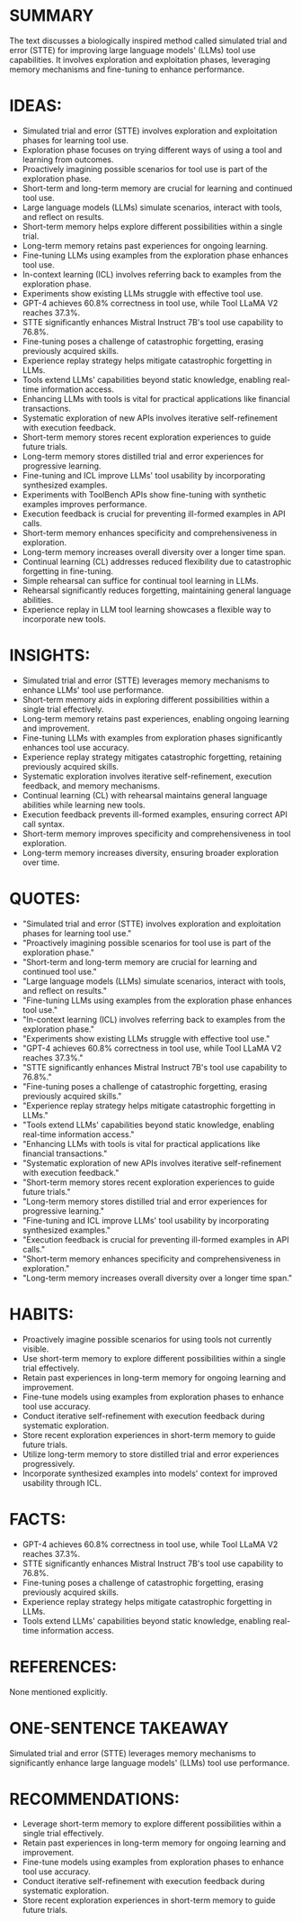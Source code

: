 # SUMMARY
The text discusses a biologically inspired method called simulated trial and error (STTE) for improving large language models' (LLMs) tool use capabilities. It involves exploration and exploitation phases, leveraging memory mechanisms and fine-tuning to enhance performance.

# IDEAS:
- Simulated trial and error (STTE) involves exploration and exploitation phases for learning tool use.
- Exploration phase focuses on trying different ways of using a tool and learning from outcomes.
- Proactively imagining possible scenarios for tool use is part of the exploration phase.
- Short-term and long-term memory are crucial for learning and continued tool use.
- Large language models (LLMs) simulate scenarios, interact with tools, and reflect on results.
- Short-term memory helps explore different possibilities within a single trial.
- Long-term memory retains past experiences for ongoing learning.
- Fine-tuning LLMs using examples from the exploration phase enhances tool use.
- In-context learning (ICL) involves referring back to examples from the exploration phase.
- Experiments show existing LLMs struggle with effective tool use.
- GPT-4 achieves 60.8% correctness in tool use, while Tool LLaMA V2 reaches 37.3%.
- STTE significantly enhances Mistral Instruct 7B's tool use capability to 76.8%.
- Fine-tuning poses a challenge of catastrophic forgetting, erasing previously acquired skills.
- Experience replay strategy helps mitigate catastrophic forgetting in LLMs.
- Tools extend LLMs' capabilities beyond static knowledge, enabling real-time information access.
- Enhancing LLMs with tools is vital for practical applications like financial transactions.
- Systematic exploration of new APIs involves iterative self-refinement with execution feedback.
- Short-term memory stores recent exploration experiences to guide future trials.
- Long-term memory stores distilled trial and error experiences for progressive learning.
- Fine-tuning and ICL improve LLMs' tool usability by incorporating synthesized examples.
- Experiments with ToolBench APIs show fine-tuning with synthetic examples improves performance.
- Execution feedback is crucial for preventing ill-formed examples in API calls.
- Short-term memory enhances specificity and comprehensiveness in exploration.
- Long-term memory increases overall diversity over a longer time span.
- Continual learning (CL) addresses reduced flexibility due to catastrophic forgetting in fine-tuning.
- Simple rehearsal can suffice for continual tool learning in LLMs.
- Rehearsal significantly reduces forgetting, maintaining general language abilities.
- Experience replay in LLM tool learning showcases a flexible way to incorporate new tools.

# INSIGHTS:
- Simulated trial and error (STTE) leverages memory mechanisms to enhance LLMs' tool use performance.
- Short-term memory aids in exploring different possibilities within a single trial effectively.
- Long-term memory retains past experiences, enabling ongoing learning and improvement.
- Fine-tuning LLMs with examples from exploration phases significantly enhances tool use accuracy.
- Experience replay strategy mitigates catastrophic forgetting, retaining previously acquired skills.
- Systematic exploration involves iterative self-refinement, execution feedback, and memory mechanisms.
- Continual learning (CL) with rehearsal maintains general language abilities while learning new tools.
- Execution feedback prevents ill-formed examples, ensuring correct API call syntax.
- Short-term memory improves specificity and comprehensiveness in tool exploration.
- Long-term memory increases diversity, ensuring broader exploration over time.

# QUOTES:
- "Simulated trial and error (STTE) involves exploration and exploitation phases for learning tool use."
- "Proactively imagining possible scenarios for tool use is part of the exploration phase."
- "Short-term and long-term memory are crucial for learning and continued tool use."
- "Large language models (LLMs) simulate scenarios, interact with tools, and reflect on results."
- "Fine-tuning LLMs using examples from the exploration phase enhances tool use."
- "In-context learning (ICL) involves referring back to examples from the exploration phase."
- "Experiments show existing LLMs struggle with effective tool use."
- "GPT-4 achieves 60.8% correctness in tool use, while Tool LLaMA V2 reaches 37.3%."
- "STTE significantly enhances Mistral Instruct 7B's tool use capability to 76.8%."
- "Fine-tuning poses a challenge of catastrophic forgetting, erasing previously acquired skills."
- "Experience replay strategy helps mitigate catastrophic forgetting in LLMs."
- "Tools extend LLMs' capabilities beyond static knowledge, enabling real-time information access."
- "Enhancing LLMs with tools is vital for practical applications like financial transactions."
- "Systematic exploration of new APIs involves iterative self-refinement with execution feedback."
- "Short-term memory stores recent exploration experiences to guide future trials."
- "Long-term memory stores distilled trial and error experiences for progressive learning."
- "Fine-tuning and ICL improve LLMs' tool usability by incorporating synthesized examples."
- "Execution feedback is crucial for preventing ill-formed examples in API calls."
- "Short-term memory enhances specificity and comprehensiveness in exploration."
- "Long-term memory increases overall diversity over a longer time span."

# HABITS:
- Proactively imagine possible scenarios for using tools not currently visible.
- Use short-term memory to explore different possibilities within a single trial effectively.
- Retain past experiences in long-term memory for ongoing learning and improvement.
- Fine-tune models using examples from exploration phases to enhance tool use accuracy.
- Conduct iterative self-refinement with execution feedback during systematic exploration.
- Store recent exploration experiences in short-term memory to guide future trials.
- Utilize long-term memory to store distilled trial and error experiences progressively.
- Incorporate synthesized examples into models' context for improved usability through ICL.

# FACTS:
- GPT-4 achieves 60.8% correctness in tool use, while Tool LLaMA V2 reaches 37.3%.
- STTE significantly enhances Mistral Instruct 7B's tool use capability to 76.8%.
- Fine-tuning poses a challenge of catastrophic forgetting, erasing previously acquired skills.
- Experience replay strategy helps mitigate catastrophic forgetting in LLMs.
- Tools extend LLMs' capabilities beyond static knowledge, enabling real-time information access.

# REFERENCES:
None mentioned explicitly.

# ONE-SENTENCE TAKEAWAY
Simulated trial and error (STTE) leverages memory mechanisms to significantly enhance large language models' (LLMs) tool use performance.

# RECOMMENDATIONS:
- Leverage short-term memory to explore different possibilities within a single trial effectively.
- Retain past experiences in long-term memory for ongoing learning and improvement.
- Fine-tune models using examples from exploration phases to enhance tool use accuracy.
- Conduct iterative self-refinement with execution feedback during systematic exploration.
- Store recent exploration experiences in short-term memory to guide future trials.